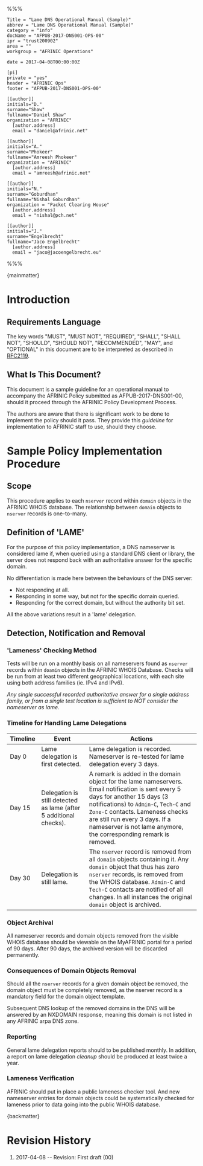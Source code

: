 %%%

    Title = "Lame DNS Operational Manual (Sample)"
    abbrev = "Lame DNS Operational Manual (Sample)"
    category = "info"
    docName = "AFPUB-2017-DNS001-OPS-00"
    ipr = "trust200902"
    area = ""
    workgroup = "AFRINIC Operations"
    
    date = 2017-04-08T00:00:00Z

    [pi]
    private = "yes"
    header = "AFRINIC Ops"
    footer = "AFPUB-2017-DNS001-OPS-00"
    
    [[author]]
    initials="D."
    surname="Shaw"
    fullname="Daniel Shaw"
    organization = "AFRINIC"
      [author.address]
      email = "daniel@afrinic.net"

    [[author]]
    initials="A."
    surname="Phokeer"
    fullname="Amreesh Phokeer"
    organization = "AFRINIC"
      [author.address]
      email = "amreesh@afrinic.net"

    [[author]]
    initials="N."
    surname="Goburdhan"
    fullname="Nishal Goburdhan"
    organization = "Packet Clearing House"
      [author.address]
      email = "nishal@pch.net"

    [[author]]
    initials="J."
    surname="Engelbrecht"
    fullname="Jaco Engelbrecht"
      [author.address]
      email = "jaco@jacoengelbrecht.eu"
%%%

{mainmatter}


# Introduction

## Requirements Language

The key words "MUST", "MUST NOT", "REQUIRED", "SHALL", "SHALL NOT", "SHOULD", "SHOULD NOT", "RECOMMENDED", "MAY", and "OPTIONAL" in this document are to be interpreted as described in [RFC2119](https://www.rfc-editor.org/rfc/rfc2119.txt).

## What Is This Document?

This document is a sample guideline for an operational manual to accompany the AFRINIC Policy submitted as AFPUB-2017-DNS001-00, should it proceed through the AFRINIC Policy Development Process.

The authors are aware that there is significant work to be done to implement the policy should it pass. They provide this *guideline* for implementation to AFRINIC staff to use, should they choose.

# Sample Policy Implementation Procedure

## Scope

This procedure applies to each `nserver` record within `domain` objects in the AFRINIC WHOIS database. The relationship between `domain` objects to `nserver` records is one-to-many.

## Definition of 'LAME'

For the purpose of this policy implementation, a DNS nameserver is considered lame if, when queried using a standard DNS client or library, the server does not respond back with an authoritative answer for the specific domain.

No differentiation is made here between the behaviours of the DNS server:

* Not responding at all.
* Responding in some way, but not for the specific domain queried.
* Responding for the correct domain, but without the authority bit set.

All the above variations result in a 'lame' delegation.

## Detection, Notification and Removal

### 'Lameness' Checking Method

Tests will be run on a monthly basis on all nameservers found as `nserver` records within `doamin` objects in the AFRINIC WHOIS Database. Checks will be run from at least two different geographical locations, with each site using both address families (ie. IPv4 and IPv6).

*Any single successful recorded authoritative answer for a single address family, or from a single test location is sufficient to NOT consider the nameserver as lame.*

### Timeline for Handling Lame Delegations

 Timeline    | Event    | Actions   |
-------------|----------|-----------|
 Day 0       | Lame delegation is first detected.  | Lame delegation is recorded. Nameserver is re-tested for lame delegation every 3 days.
 Day 15      | Delegation is still detected as lame (after 5 additional checks).  | A remark is added in the domain object for the lame nameservers. Email notification is sent every 5 days for another 15 days (3 notifications) to `Admin-C`, `Tech-C` and `Zone-C` contacts. Lameness checks are still run every 3 days. If a nameserver is not lame anymore, the corresponding remark is removed. |
 Day 30      | Delegation is still lame.  | The `nserver` record is removed from all `domain` objects containing it. Any `domain` object that thus has zero `nserver` records, is removed from the WHOIS database. `Admin-C` and `Tech-C` contacts are notified of all changes. In all instances the original `domain` object is archived.  |

### Object Archival

All nameserver records and domain objects removed from the visible WHOIS database should be viewable on the MyAFRINIC portal for a period of 90 days. After 90 days, the archived version will be discarded permanently.

### Consequences of Domain Objects Removal

Should all the `nserver` records for a given domain object be removed, the domain object must be completely removed, as the nserver record is a mandatory field for the domain object template.

Subsequent DNS lookup of the removed domains in the DNS will be answered by an NXDOMAIN response, meaning this domain is not listed in any AFRINIC arpa DNS zone.

### Reporting

General lame delegation reports should to be published monthly. In addition, a report on lame delegation *cleanup* should be produced at least twice a year.

### Lameness Verification

AFRINIC should put in place a public lameness checker tool. And new nameserver entries for domain objects could be systematically checked for lameness prior to data going into the public WHOIS database.


{backmatter}

# Revision History

 1. 2017-04-08 -- Revision: First draft (00)


